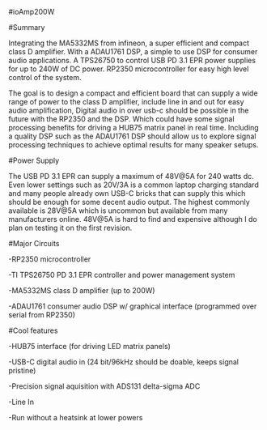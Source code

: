 #ioAmp200W

#Summary

Integrating the MA5332MS from infineon, a super efficient and compact class D amplifier. With a ADAU1761 DSP, a simple to use DSP for consumer audio applications. A TPS26750 to control USB PD 3.1 EPR power supplies for up to 240W of DC power. RP2350 microcontroller for easy high level control of the system.

The goal is to design a compact and efficient board that can supply a wide range of power to the class D amplifier, include line in and out for easy audio amplification, Digital audio in over usb-c should be possible in the future with the RP2350 and the DSP. Which could have some signal processing benefits for driving a HUB75 matrix panel in real time. Including a quality DSP such as the ADAU1761 DSP should allow us to explore signal processing techniques to achieve optimal results for many speaker setups.

#Power Supply

The USB PD 3.1 EPR can supply a maximum of 48V@5A for 240 watts dc. Even lower settings such as 20V/3A is a common laptop charging standard and many people already own USB-C bricks that can supply this which should be enough for some decent audio output. The highest commonly available is 28V@5A which is uncommon but available from many manufacturers online. 48V@5A is hard to find and expensive although I do plan on testing it on the first revision. 

#Major Circuits

-RP2350 microcontroller

-TI TPS26750 PD 3.1 EPR controller and power management system

-MA5332MS class D amplifier (up to 200W)

-ADAU1761 consumer audio DSP w/ graphical interface (programmed over serial from RP2350)


#Cool features

-HUB75 interface (for driving LED matrix panels)

-USB-C digital audio in (24 bit/96kHz should be doable, keeps signal pristine)

-Precision signal aquisition with ADS131 delta-sigma ADC

-Line In

-Run without a heatsink at lower powers
